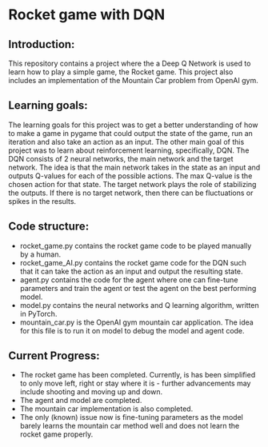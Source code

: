 # **Rocket game with DQN**

## **Introduction:**

This repository contains a project where the a Deep Q Network is used to learn how to play a simple game, the Rocket 
game. This project also includes an implementation of the Mountain Car problem from OpenAI gym.

## **Learning goals:**

The learning goals for this project was to get a better understanding of how to make a game in pygame that could output 
the state of the game, run an iteration and also take an action as an input. 
The other main goal of this project was to learn about reinforcement learning, specifically, DQN. The DQN consists of 2 
neural networks, the main network and the target network. The idea is that the main network takes in the state as an 
input and outputs Q-values for each of the possible actions. The max Q-value is the chosen action for that state. The 
target network plays the role of stabilizing the outputs. If there is no target network, then there can be fluctuations 
or spikes in the results. 

## **Code structure:**

- rocket_game.py contains the rocket game code to be played manually by a human.
- rocket_game_AI.py contains the rocket game code for the DQN such that it can take the action as an input and output 
the resulting state.
- agent.py contains the code for the agent where one can fine-tune parameters and train the agent or test the agent on 
the best performing model.
- model.py contains the neural networks and Q learning algorithm, written in PyTorch.
- mountain_car.py is the OpenAI gym mountain car application. The idea for this file is to run it on model to debug the 
model and agent code.


## **Current Progress:**

- The rocket game has been completed. Currently, is has been simplified to only move left, right or stay where it is - 
further advancements may include shooting and moving up and down.
- The agent and model are completed. 
- The mountain car implementation is also completed. 
- The only (known) issue now is fine-tuning parameters as the model barely learns the mountain car method well and does 
not learn the rocket game properly.